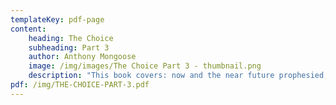 ```yaml
---
templateKey: pdf-page
content:
    heading: The Choice
    subheading: Part 3
    author: Anthony Mongoose
    image: /img/images/The Choice Part 3 - thumbnail.png
    description: "This book covers: now and the near future prophesied, the beginning of the end, the Antichrist, wars and rumours of wars and changing the times and the seasons."
pdf: /img/THE-CHOICE-PART-3.pdf
---
```


